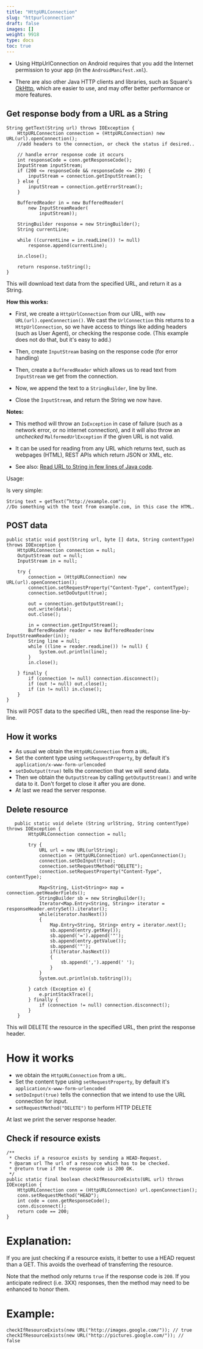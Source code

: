 ```yaml
---
title: "HttpURLConnection"
slug: "httpurlconnection"
draft: false
images: []
weight: 9918
type: docs
toc: true
---
```



* Using HttpUrlConnection on Android requires that you add the Internet permission to your app (in the `AndroidManifest.xml`).

* There are also other Java HTTP clients and libraries, such as Square's [OkHttp](http://github.com/square/okhttp/), which are easier to use, and may offer better performance or more features.


## Get response body from a URL as a String

    String getText(String url) throws IOException {
        HttpURLConnection connection = (HttpURLConnection) new URL(url).openConnection();
        //add headers to the connection, or check the status if desired..
        
        // handle error response code it occurs
        int responseCode = conn.getResponseCode();
        InputStream inputStream;
        if (200 <= responseCode && responseCode <= 299) {
            inputStream = connection.getInputStream();
        } else {
            inputStream = connection.getErrorStream();
        }

        BufferedReader in = new BufferedReader(
            new InputStreamReader(
                inputStream));

        StringBuilder response = new StringBuilder();
        String currentLine;

        while ((currentLine = in.readLine()) != null) 
            response.append(currentLine);

        in.close();

        return response.toString();
    }


This will download text data from the specified URL, and return it as a String.

**How this works:**

* First, we create a `HttpUrlConnection` from our URL, with `new URL(url).openConnection()`. We cast the `UrlConnection` this returns to a `HttpUrlConnection`, so we have access to things like adding headers (such as User Agent), or checking the response code. (This example does not do that, but it's easy to add.)

* Then, create `InputStream` basing on the response code (for error handling)

* Then, create a `BufferedReader` which allows us to read text from `InputStream` we get from the connection.

* Now, we append the text to a `StringBuilder`, line by line.

* Close the `InputStream`, and return the String we now have.

**Notes:**

* This method will throw an `IoException` in case of failure (such as a network error, or no internet connection), and it will also throw an _unchecked_ `MalformedUrlException` if the given URL is not valid.

* It can be used for reading from any URL which returns text, such as webpages (HTML), REST APIs which return JSON or XML, etc.

* See also: [Read URL to String in few lines of Java code](http://stackoverflow.com/questions/4328711/read-url-to-string-in-few-lines-of-java-code).

Usage:

Is very simple:

    String text = getText(”http://example.com");
    //Do something with the text from example.com, in this case the HTML.

## POST data
    public static void post(String url, byte [] data, String contentType) throws IOException {
        HttpURLConnection connection = null;
        OutputStream out = null;
        InputStream in = null;

        try {
            connection = (HttpURLConnection) new URL(url).openConnection();
            connection.setRequestProperty("Content-Type", contentType);
            connection.setDoOutput(true);

            out = connection.getOutputStream();
            out.write(data);
            out.close();

            in = connection.getInputStream();
            BufferedReader reader = new BufferedReader(new InputStreamReader(in));
            String line = null;
            while ((line = reader.readLine()) != null) {
                System.out.println(line);
            }
            in.close();

        } finally {
            if (connection != null) connection.disconnect();
            if (out != null) out.close();
            if (in != null) in.close();
        }
    }
This will POST data to the specified URL, then read the response line-by-line.
## How it works ##

 - As usual we obtain the `HttpURLConnection` from a `URL`.
 - Set the content type using `setRequestProperty`, by default it's `application/x-www-form-urlencoded`
 - `setDoOutput(true)` tells the connection that we will send data.
 - Then we obtain the `OutputStream` by calling `getOutputStream()` and write data to it. Don't forget to close it after you are done.
 - At last we read the server response.

## Delete resource
       public static void delete (String urlString, String contentType) throws IOException {
            HttpURLConnection connection = null;
        
            try {
                URL url = new URL(urlString);
                connection = (HttpURLConnection) url.openConnection();
                connection.setDoInput(true);
                connection.setRequestMethod("DELETE");
                connection.setRequestProperty("Content-Type", contentType);
        
                Map<String, List<String>> map = connection.getHeaderFields();
                StringBuilder sb = new StringBuilder();
                Iterator<Map.Entry<String, String>> iterator = responseHeader.entrySet().iterator();
                while(iterator.hasNext())
                {
                    Map.Entry<String, String> entry = iterator.next();
                    sb.append(entry.getKey());
                    sb.append('=').append('"');
                    sb.append(entry.getValue());
                    sb.append('"');
                    if(iterator.hasNext())
                    {
                        sb.append(',').append(' ');
                    }
                }
                System.out.println(sb.toString());
        
            } catch (Exception e) {
                e.printStackTrace();
            } finally {
                if (connection != null) connection.disconnect();
            }
        }

This will DELETE the resource in the specified URL, then print the response header.

# How it works

* we obtain the `HttpURLConnection` from a `URL`.
* Set the content type using `setRequestProperty`, by default it's `application/x-www-form-urlencoded`
* `setDoInput(true)` tells the connection that we intend to use the URL connection for input.
* `setRequestMethod("DELETE")` to perform HTTP DELETE

At last we print the server response header.

## Check if resource exists
    /**
     * Checks if a resource exists by sending a HEAD-Request.
     * @param url The url of a resource which has to be checked.
     * @return true if the response code is 200 OK.
     */
    public static final boolean checkIfResourceExists(URL url) throws IOException {
        HttpURLConnection conn = (HttpURLConnection) url.openConnection();
        conn.setRequestMethod("HEAD");
        int code = conn.getResponseCode();
        conn.disconnect();
        return code == 200;
    }

Explanation:
============
If you are just checking if a resource exists, it better to use a HEAD request than a GET. This avoids the overhead of transferring the resource. 

Note that the method only returns `true` if the response code is `200`.  If you anticipate redirect (i.e. 3XX) responses, then the method may need to be enhanced to honor them.
 
Example:
========
    checkIfResourceExists(new URL("http://images.google.com/")); // true
    checkIfResourceExists(new URL("http://pictures.google.com/")); // false


